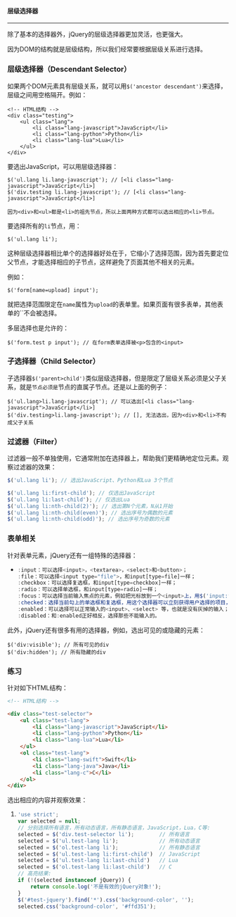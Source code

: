 #### 层级选择器

------

除了基本的选择器外，jQuery的层级选择器更加灵活，也更强大。

因为DOM的结构就是层级结构，所以我们经常要根据层级关系进行选择。

### 层级选择器（Descendant Selector）

如果两个DOM元素具有层级关系，就可以用`$('ancestor descendant')`来选择，层级之间用空格隔开。例如：

```
<!-- HTML结构 -->
<div class="testing">
    <ul class="lang">
        <li class="lang-javascript">JavaScript</li>
        <li class="lang-python">Python</li>
        <li class="lang-lua">Lua</li>
    </ul>
</div>
```

要选出JavaScript，可以用层级选择器：

```
$('ul.lang li.lang-javascript'); // [<li class="lang-javascript">JavaScript</li>]
$('div.testing li.lang-javascript'); // [<li class="lang-javascript">JavaScript</li>]
```

```
因为<div>和<ul>都是<li>的祖先节点，所以上面两种方式都可以选出相应的<li>节点。
```

要选择所有的`li`节点，用：

```
$('ul.lang li');
```

这种层级选择器相比单个的选择器好处在于，它缩小了选择范围，因为首先要定位父节点，才能选择相应的子节点，这样避免了页面其他不相关的元素。

例如：

```
$('form[name=upload] input');
```

就把选择范围限定在`name`属性为`upload`的表单里。如果页面有很多表单，其他表单的``不会被选择。

多层选择也是允许的：

```
$('form.test p input'); // 在form表单选择被<p>包含的<input>
```

### 子选择器（Child Selector）

子选择器`$('parent>child')`类似层级选择器，但是限定了层级关系必须是父子关系，就是``节点必须是``节点的直属子节点。还是以上面的例子：

```
$('ul.lang>li.lang-javascript'); // 可以选出[<li class="lang-javascript">JavaScript</li>]
$('div.testing>li.lang-javascript'); // [], 无法选出，因为<div>和<li>不构成父子关系
```

### 过滤器（Filter）

过滤器一般不单独使用，它通常附加在选择器上，帮助我们更精确地定位元素。观察过滤器的效果：

```JavaScript
$('ul.lang li'); // 选出JavaScript、Python和Lua 3个节点

$('ul.lang li:first-child'); // 仅选出JavaScript
$('ul.lang li:last-child'); // 仅选出Lua
$('ul.lang li:nth-child(2)'); // 选出第N个元素，N从1开始
$('ul.lang li:nth-child(even)'); // 选出序号为偶数的元素
$('ul.lang li:nth-child(odd)'); // 选出序号为奇数的元素
```

### 表单相关

针对表单元素，jQuery还有一组特殊的选择器：

- ```JavaScript
  :input：可以选择<input>，<textarea>，<select>和<button>；
  :file：可以选择<input type="file">，和input[type=file]一样；
  :checkbox：可以选择复选框，和input[type=checkbox]一样；
  :radio：可以选择单选框，和input[type=radio]一样；
  :focus：可以选择当前输入焦点的元素，例如把光标放到一个<input>上，用$('input:focus')就可以选出；
  :checked：选择当前勾上的单选框和复选框，用这个选择器可以立刻获得用户选择的项目，如$('input[type=radio]:checked')；
  :enabled：可以选择可以正常输入的<input>、<select> 等，也就是没有灰掉的输入；
  :disabled：和:enabled正好相反，选择那些不能输入的。
  ```

此外，jQuery还有很多有用的选择器，例如，选出可见的或隐藏的元素：

```
$('div:visible'); // 所有可见的div
$('div:hidden'); // 所有隐藏的div
```

### 练习

针对如下HTML结构：

```html
<!-- HTML结构 -->

<div class="test-selector">
    <ul class="test-lang">
        <li class="lang-javascript">JavaScript</li>
        <li class="lang-python">Python</li>
        <li class="lang-lua">Lua</li>
    </ul>
    <ol class="test-lang">
        <li class="lang-swift">Swift</li>
        <li class="lang-java">Java</li>
        <li class="lang-c">C</li>
    </ol>
</div>
```

选出相应的内容并观察效果：

1. ```JavaScript
   'use strict';
   var selected = null;
   // 分别选择所有语言，所有动态语言，所有静态语言，JavaScript，Lua，C等:
   selected = $('div.test-selector li');        // 所有语言
   selected = $('ul.test-lang li');             // 所有动态语言
   selected = $('ol.test-lang li');             // 所有静态语言
   selected = $('ul.test-lang li:first-child')  // JavaScript
   selected = $('ul.test-lang li:last-child')   // Lua
   selected = $('ol.test-lang li:last-child')   // C
   // 高亮结果:
   if (!(selected instanceof jQuery)) {
       return console.log('不是有效的jQuery对象!');
   }
   $('#test-jquery').find('*').css('background-color', '');
   selected.css('background-color', '#ffd351');
   ```

   